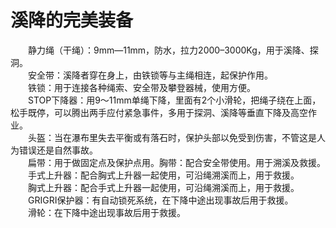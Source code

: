 # 溪降的完美装备  

&emsp;&emsp;静力绳（干绳）：9mm—11mm，防水，拉力2000–3000Kg，用于溪降、探洞。  
&emsp;&emsp;安全带：溪降者穿在身上，由铁锁等与主绳相连，起保护作用。  
&emsp;&emsp;铁锁：用于连接各种绳索、安全带及攀登器械，使用方便。  
&emsp;&emsp;STOP下降器：用9～11mm单绳下降，里面有2个小滑轮，把绳子绕在上面，松手既停，可以腾出两手应付紧急事件，多用于探洞、溪降等垂直下降及高空作业。  
&emsp;&emsp;头盔：当在瀑布里失去平衡或有落石时，保护头部以免受到伤害，不管这是人为错误还是自然事故。  
&emsp;&emsp;扁带：用于做固定点及保护点用。胸带：配合安全带使用。用于溯溪及救援。  
&emsp;&emsp;手式上升器：配合胸式上升器一起使用，可沿绳溯溪而上，用于救援。  
&emsp;&emsp;胸式上升器：配合手式上升器一起使用，可沿绳溯溪而上，用于救援。  
&emsp;&emsp;GRIGRI保护器：有自动锁死系统，在下降中途出现事故后用于救援。  
&emsp;&emsp;滑轮：在下降中途出现事故后用于救援。  
<!-- Last processed: 2025-07-22 03:44:30 -->

